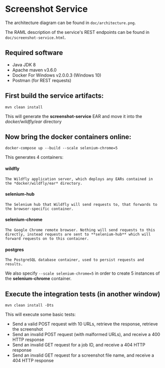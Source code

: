 # Screenshot Service

The architecture diagram can be found in `doc/architecture.png`.

The RAML description of the service's REST endpoints can be found in `doc/screenshot-service.html`.  


## Required software

- Java JDK 8
- Apache maven v3.6.0
- Docker For Windows v2.0.0.3 (Windows 10)
- Postman (for REST requests)


## First build the service artifacts:
   
    mvn clean install
    
This will generate the **screenshot-service** EAR and move it into the *docker/wildfly/ear* directory
    
## Now bring the docker containers online:

    docker-compose up --build --scale selenium-chrome=5
    
This generates 4 containers:
    
    
#### wildfly
    The Wildfly application server, which deploys any EARs contained in the *docker/wildfly/ear* directory.
    
#### selenium-hub
    The Selenium hub that Wildfly will send requests to, that forwards to the browser-specific container.

#### selenium-chrome
    The Google Chrome remote browser. Nothing will send requests to this directly, instead requests are sent to **selenium-hub** which will forward requests on to this container.

#### postgres
    The PostgreSQL database container, used to persist requests and results. 

We also specify `--scale selenium-chrome=5` in order to create 5 instances of the **selenium-chrome** container.


## Execute the integration tests (in another window)

    mvn clean install -Dts
    
This will execute some basic tests:

- Send a valid POST request with 10 URLs, retrieve the response, retrieve the screenshot
- Send an invalid POST request (with malformed URLs), and receive a 400 HTTP response
- Send an invalid GET request for a job ID, and receive a 404 HTTP response
- Send an invalid GET request for a screenshot file name, and receive a 404 HTTP response